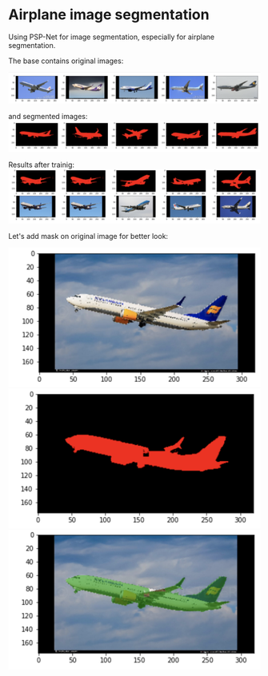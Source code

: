 # Airplane image segmentation

Using PSP-Net for image segmentation, especially for airplane segmentation.

The base contains original images:

![original images](original.png)

and segmented images:
![segmented_images](segmented.png)

Results after trainig:
![results](results.png)

Let's add mask on original image for better look:

![test_original](test_original.png)
![test_segmented](test_segmented.png)
![test_masking](test_masking.png)

